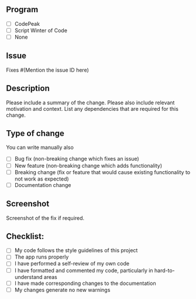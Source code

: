 ## Program
- [ ] CodePeak
- [ ] Script Winter of Code
- [ ] None

## Issue
Fixes #(Mention the issue ID here)

## Description

Please include a summary of the change. Please also include relevant motivation and context. List any dependencies that are required for this change.

## Type of change
You can write manually also

- [ ] Bug fix (non-breaking change which fixes an issue)
- [ ] New feature (non-breaking change which adds functionality)
- [ ] Breaking change (fix or feature that would cause existing functionality to not work as expected)
- [ ] Documentation change

## Screenshot
Screenshot of the fix if required.

## Checklist:

- [ ] My code follows the style guidelines of this project
- [ ] The app runs properly
- [ ] I have performed a self-review of my own code
- [ ] I have formatted and commented my code, particularly in hard-to-understand areas
- [ ] I have made corresponding changes to the documentation
- [ ] My changes generate no new warnings
